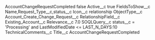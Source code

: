 <?xml version="1.0" encoding="UTF-8"?>
<CustomMetadata xmlns="http://soap.sforce.com/2006/04/metadata" xmlns:xsi="http://www.w3.org/2001/XMLSchema-instance" xmlns:xsd="http://www.w3.org/2001/XMLSchema">
    <label>AccountChangeRequestCompleted</label>
    <protected>false</protected>
    <values>
        <field>Active__c</field>
        <value xsi:type="xsd:boolean">true</value>
    </values>
    <values>
        <field>FieldsToShow__c</field>
        <value xsi:type="xsd:string">Name,Request_Type__c,status__c</value>
    </values>
    <values>
        <field>Icon__c</field>
        <value xsi:type="xsd:string">relationship</value>
    </values>
    <values>
        <field>ObjectType__c</field>
        <value xsi:type="xsd:string">Account_Create_Change_Request__c</value>
    </values>
    <values>
        <field>RelationshipField__c</field>
        <value xsi:type="xsd:string">Existing_Account__c</value>
    </values>
    <values>
        <field>Relevance__c</field>
        <value xsi:type="xsd:double">7.0</value>
    </values>
    <values>
        <field>SOQLQuery__c</field>
        <value xsi:type="xsd:string">status__c = &apos;Processing&apos; and LastModifiedDate &lt;= LAST_N_DAYS:10</value>
    </values>
    <values>
        <field>TechnicalComments__c</field>
        <value xsi:nil="true"/>
    </values>
    <values>
        <field>Title__c</field>
        <value xsi:type="xsd:string">AccountChangeRequestCompleted</value>
    </values>
</CustomMetadata>
